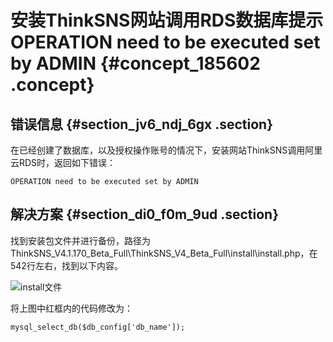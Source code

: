 # 安装ThinkSNS网站调用RDS数据库提示OPERATION need to be executed set by ADMIN {#concept_185602 .concept}

## 错误信息 {#section_jv6_ndj_6gx .section}

在已经创建了数据库，以及授权操作账号的情况下，安装网站ThinkSNS调用阿里云RDS时，返回如下错误：

``` {#codeblock_hik_oft_xiy}
OPERATION need to be executed set by ADMIN
```

## 解决方案 {#section_di0_f0m_9ud .section}

找到安装包文件并进行备份，路径为ThinkSNS\_V4.1.170\_Beta\_Full\\ThinkSNS\_V4\_Beta\_Full\\install\\install.php，在542行左右，找到以下内容。

![install文件](http://static-aliyun-doc.oss-cn-hangzhou.aliyuncs.com/assets/img/8277/155547884844659_zh-CN.jpg)

将上图中红框内的代码修改为：

``` {#codeblock_pr0_xuz_zaz}
mysql_select_db($db_config['db_name']);
```

